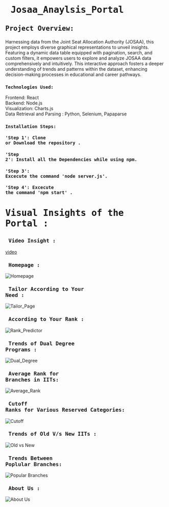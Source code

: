 # <pre>            Josaa_Anaylsis_Portal</pre>



## <pre>Project Overview:  </pre>
Harnessing data from the Joint Seat Allocation Authority (JOSAA), this project employs diverse graphical representations to unveil insights. Featuring a dynamic data table equipped with pagination, search, and custom filters, it empowers users to explore and analyze JOSAA data comprehensively and intuitively. This interactive approach fosters a deeper understanding of trends and patterns within the dataset, enhancing decision-making processes in educational and career pathways.

### <pre>`Technologies Used:`</pre>

Frontend: React<br>
Backend: Node.js<br>
Visualization: Charts.js<br>
Data Retrieval and Parsing : Python, Selenium, Papaparse<br>

### <pre>`Installation Steps: `</pre>

#### <pre>'Step 1': Clone or Download the repository .</pre>
#### <pre>'Step 2': Install all the Dependencies while using npm.</pre>
#### <pre>'Step 3': Excecute the command 'node server.js'.</pre>
#### <pre>'Step 4': Excecute the command 'npm start' .</pre>

# <pre>Visual Insights of the Portal : </pre>
### <pre> Video Insight : </pre>
[video](./public/Snapshots/Video.mp4)
### <pre>  Homepage : </pre>
![Homepage](./public/Snapshots/Homepage.png)
### <pre> Tailor According to Your Need : </pre>
![Tailor_Page](./public/Snapshots/Tailor_Need.png)
### <pre> According to Your Rank : </pre>
![Rank_Predictor](./public/Snapshots/Rank_Predct.png)
### <pre> Trends of Dual Degree Programs : </pre>
![Dual_Degree](./public/Snapshots/Dual_Degree.png)
### <pre> Average Rank for Branches in IITs: </pre>
![Average_Rank](./public/Snapshots/Average_Rank.png)
### <pre> Cutoff Ranks for Various Reserved Categories: </pre>
![Cutoff](./public/Snapshots/Cutoff_Category.png)
### <pre> Trends of Old V/s New IITs : </pre>
![Old vs New](./public/Snapshots/Old_vs_New.png)
### <pre> Trends Between Poplular Branches: </pre>
![Popular Branches](./public/Snapshots/Popular_Branch.png)
### <pre> About Us : </pre>
![About Us](./public/Snapshots/About_Us.png)
